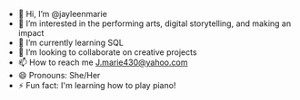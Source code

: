 - 👋 Hi, I’m @jayleenmarie
- 👀 I’m interested in the performing arts, digital storytelling, and making an impact
- 🌱 I’m currently learning SQL 
- 💞️ I’m looking to collaborate on creative projects
- 📫 How to reach me J.marie430@yahoo.com
- 😄 Pronouns: She/Her
- ⚡ Fun fact: I'm learning how to play piano!

<!---
jayleenmarie/jayleenmarie is a ✨ special ✨ repository because its `README.md` (this file) appears on your GitHub profile.
You can click the Preview link to take a look at your changes.
--->
